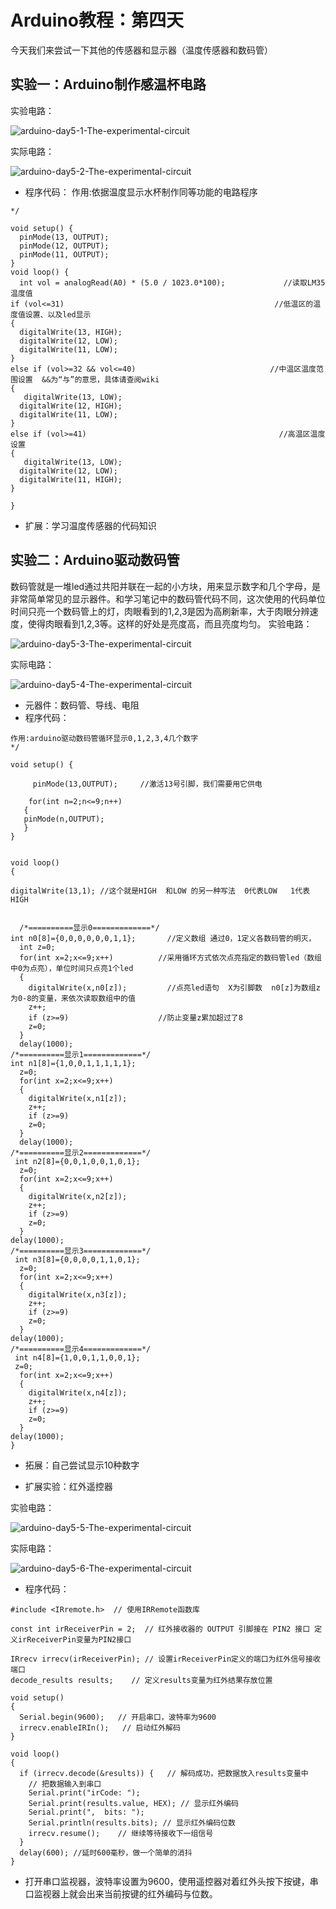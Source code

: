 
# Arduino教程：第四天
今天我们来尝试一下其他的传感器和显示器（温度传感器和数码管）
## 实验一：Arduino制作感温杯电路
实验电路：

![arduino-day5-1-The-experimental-circuit](https://github.com/Tangchen329/ArduinoCourse/blob/master/chapter5/image/arduino-day5-1-The-experimental-circuit.png)

实际电路：

![arduino-day5-2-The-experimental-circuit](https://github.com/Tangchen329/ArduinoCourse/blob/master/chapter5/image/arduino-day5-2-The-experimental-circuit.png)

- 程序代码：
作用:依据温度显示水杯制作同等功能的电路程序

```
*/
 
void setup() {
  pinMode(13, OUTPUT);
  pinMode(12, OUTPUT);
  pinMode(11, OUTPUT);
}
void loop() {
  int vol = analogRead(A0) * (5.0 / 1023.0*100);             //读取LM35温度值
if (vol<=31)                                               //低温区的温度值设置、以及led显示
{
  digitalWrite(13, HIGH);
  digitalWrite(12, LOW);
  digitalWrite(11, LOW);
}
else if (vol>=32 && vol<=40)                              //中温区温度范围设置  &&为“与”的意思，具体请查阅wiki
{
   digitalWrite(13, LOW);
  digitalWrite(12, HIGH);
  digitalWrite(11, LOW);
}
else if (vol>=41)                                           //高温区温度设置
{
   digitalWrite(13, LOW);
  digitalWrite(12, LOW);
  digitalWrite(11, HIGH);
}
 
}

```

- 扩展：学习温度传感器的代码知识









## 实验二：Arduino驱动数码管
数码管就是一堆led通过共阳并联在一起的小方块，用来显示数字和几个字母，是非常简单常见的显示器件。和学习笔记中的数码管代码不同，这次使用的代码单位时间只亮一个数码管上的灯，肉眼看到的1,2,3是因为高刷新率，大于肉眼分辨速度，使得肉眼看到1,2,3等。这样的好处是亮度高，而且亮度均匀。
实验电路：

![arduino-day5-3-The-experimental-circuit](https://github.com/Tangchen329/ArduinoCourse/blob/master/chapter5/image/arduino-day5-3-The-experimental-circuit.png)

实际电路：

![arduino-day5-4-The-experimental-circuit](https://github.com/Tangchen329/ArduinoCourse/blob/master/chapter5/image/arduino-day5-4-The-experimental-circuit.png)

- 元器件：数码管、导线、电阻
- 程序代码：

```
作用:arduino驱动数码管循环显示0,1,2,3,4几个数字
*/
 
void setup() {  
 
	 pinMode(13,OUTPUT);     //激活13号引脚，我们需要用它供电             
 
	for(int n=2;n<=9;n++)
   {
   pinMode(n,OUTPUT);
   }
}
 
 
void loop() 
{
 
digitalWrite(13,1); //这个就是HIGH  和LOW 的另一种写法  0代表LOW   1代表HIGH
 
 
  /*==========显示0=============*/  
int n0[8]={0,0,0,0,0,0,1,1};       //定义数组 通过0，1定义各数码管的明灭，
  int z=0;
  for(int x=2;x<=9;x++)          //采用循环方式依次点亮指定的数码管led（数组中0为点亮），单位时间只点亮1个led
  {
	digitalWrite(x,n0[z]);         //点亮led语句  X为引脚数  n0[z]为数组z为0-8的变量，来依次读取数组中的值
	z++;
	if (z>=9)                    //防止变量z累加超过了8
	z=0;
  }
  delay(1000);
/*==========显示1=============*/  
int n1[8]={1,0,0,1,1,1,1,1};
  z=0;
  for(int x=2;x<=9;x++)
  {
	digitalWrite(x,n1[z]);
	z++;
	if (z>=9)
	z=0;
  }
  delay(1000);
/*==========显示2=============*/  
 int n2[8]={0,0,1,0,0,1,0,1};
  z=0;
  for(int x=2;x<=9;x++)
  {
	digitalWrite(x,n2[z]);
	z++;
	if (z>=9)
	z=0;
  } 
delay(1000);  
/*==========显示3=============*/  
 int n3[8]={0,0,0,0,1,1,0,1};
  z=0;
  for(int x=2;x<=9;x++)
  {
	digitalWrite(x,n3[z]);
	z++;
	if (z>=9)
	z=0;
  } 
delay(1000);  
/*==========显示4=============*/  
 int n4[8]={1,0,0,1,1,0,0,1};
 z=0;
  for(int x=2;x<=9;x++)
  {
	digitalWrite(x,n4[z]);
	z++;
	if (z>=9)
	z=0;
  } 
delay(1000); 
}

```

- 拓展：自己尝试显示10种数字

- 扩展实验：红外遥控器

实验电路：

![arduino-day5-5-The-experimental-circuit](https://github.com/Tangchen329/ArduinoCourse/blob/master/chapter5/image/arduino-day5-5-The-experimental-circuit.png)

实际电路：

![arduino-day5-6-The-experimental-circuit](https://github.com/Tangchen329/ArduinoCourse/blob/master/chapter5/image/arduino-day5-6-The-experimental-circuit.png)

- 程序代码：

```
#include <IRremote.h>  // 使用IRRemote函数库
 
const int irReceiverPin = 2;  // 红外接收器的 OUTPUT 引脚接在 PIN2 接口 定义irReceiverPin变量为PIN2接口
 
IRrecv irrecv(irReceiverPin); // 设置irReceiverPin定义的端口为红外信号接收端口
decode_results results;    // 定义results变量为红外结果存放位置
 
void setup()
{
  Serial.begin(9600);   // 开启串口，波特率为9600
  irrecv.enableIRIn();   // 启动红外解码
}
 
void loop() 
{
  if (irrecv.decode(&results)) {   // 解码成功，把数据放入results变量中
	// 把数据输入到串口
	Serial.print("irCode: ");            
	Serial.print(results.value, HEX); // 显示红外编码
	Serial.print(",  bits: ");           
	Serial.println(results.bits); // 显示红外编码位数
	irrecv.resume();    // 继续等待接收下一组信号
  }  
  delay(600); //延时600毫秒，做一个简单的消抖
}

```

- 打开串口监视器，波特率设置为9600，使用遥控器对着红外头按下按键，串口监视器上就会出来当前按键的红外编码与位数。
